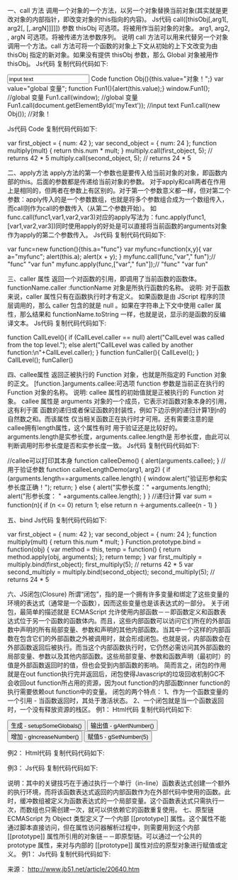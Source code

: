 一、call 方法
调用一个对象的一个方法，以另一个对象替换当前对象(其实就是更改对象的内部指针，即改变对象的this指向的内容)。
Js代码
call([thisObj[,arg1[, arg2[, [,.argN]]]]])
参数
thisObj
可选项。将被用作当前对象的对象。
arg1, arg2, , argN
可选项。将被传递方法参数序列。
说明
call 方法可以用来代替另一个对象调用一个方法。call 方法可将一个函数的对象上下文从初始的上下文改变为由 thisObj 指定的新对象。如果没有提供 thisObj 参数，那么 Global 对象被用作 thisObj。
Js代码
复制代码代码如下:

<input type="text" id="myText" value="input text"> Code
function Obj(){this.value="对象！";}
var value="global 变量";
function Fun1(){alert(this.value);}
window.Fun1(); //global 变量
Fun1.call(window); //global 变量
Fun1.call(document.getElementById('myText')); //input text
Fun1.call(new Obj()); //对象！

Js代码
Code
复制代码代码如下:

var first_object = {
num: 42
};
var second_object = {
num: 24
};
function multiply(mult) {
return this.num * mult;
}
multiply.call(first_object, 5); // returns 42 * 5
multiply.call(second_object, 5); // returns 24 * 5

二、apply方法
apply方法的第一个参数也是要传入给当前对象的对象，即函数内部的this。后面的参数都是传递给当前对象的参数。
对于apply和call两者在作用上是相同的，但两者在参数上有区别的。对于第一个参数意义都一样，但对第二个参数：apply传入的是一个参数数组，也就是将多个参数组合成为一个数组传入，而call则作为call的参数传入（从第二个参数开始）。
如 func.call(func1,var1,var2,var3)对应的apply写法为：func.apply(func1,[var1,var2,var3])同时使用apply的好处是可以直接将当前函数的arguments对象作为apply的第二个参数传入。
Js代码
复制代码代码如下:

var func=new function(){this.a="func"}
var myfunc=function(x,y){
var a="myfunc";
alert(this.a);
alert(x + y);
}
myfunc.call(func,"var"," fun");// "func" "var fun"
myfunc.apply(func,["var"," fun"]);// "func" "var fun"

三、caller 属性
返回一个对函数的引用，即调用了当前函数的函数体。
functionName.caller :functionName 对象是所执行函数的名称。
说明:
对于函数来说，caller 属性只有在函数执行时才有定义。 如果函数是由 JScript 程序的顶层调用的，那么 caller 包含的就是 null 。如果在字符串上下文中使用 caller 属性，那么结果和 functionName.toString 一样，也就是说，显示的是函数的反编译文本。
Js代码
复制代码代码如下:

function CallLevel(){
if (CallLevel.caller == null)
alert("CallLevel was called from the top level.");
else
alert("CallLevel was called by another function:\n"+CallLevel.caller);
}
function funCaller(){
CallLevel();
}
CallLevel();
funCaller()

四、callee属性
返回正被执行的 Function 对象，也就是所指定的 Function 对象的正文。
[function.]arguments.callee:可选项 function 参数是当前正在执行的 Function 对象的名称。
说明:
callee 属性的初始值就是正被执行的 Function 对象。
callee 属性是 arguments 对象的一个成员，它表示对函数对象本身的引用，这有利于匿
函数的递归或者保证函数的封装性，例如下边示例的递归计算1到n的自然数之和。而该属性
仅当相关函数正在执行时才可用。还有需要注意的是callee拥有length属性，这个属性有时
用于验证还是比较好的。arguments.length是实参长度，arguments.callee.length是
形参长度，由此可以判断调用时形参长度是否和实参长度一致。
Js代码
复制代码代码如下:

//callee可以打印其本身
function calleeDemo() {
alert(arguments.callee);
}
//用于验证参数
function calleeLengthDemo(arg1, arg2) {
if (arguments.length==arguments.callee.length) {
window.alert("验证形参和实参长度正确！");
return;
} else {
alert("实参长度：" +arguments.length);
alert("形参长度： " +arguments.callee.length);
}
}
//递归计算
var sum = function(n){
if (n <= 0)
return 1;
else
return n ＋arguments.callee(n - 1)
}

五、bind
Js代码
复制代码代码如下:

var first_object = {
num: 42
};
var second_object = {
num: 24
};
function multiply(mult) {
return this.num * mult;
}
Function.prototype.bind = function(obj) {
var method = this,
temp = function() {
return method.apply(obj, arguments);
};
return temp;
}
var first_multiply = multiply.bind(first_object);
first_multiply(5); // returns 42 * 5
var second_multiply = multiply.bind(second_object);
second_multiply(5); // returns 24 * 5

六、JS闭包(Closure)
所谓“闭包”，指的是一个拥有许多变量和绑定了这些变量的环境的表达式（通常是一个函数），因而这些变量也是该表达式的一部分。
关于闭包，最简单的描述就是 ECMAScript 允许使用内部函数－－即函数定义和函数表达式位于另一个函数的函数体内。而且，这些内部函数可以访问它们所在的外部函数中声明的所有局部变量、参数和声明的其他内部函数。当其中一个这样的内部函数在包含它们的外部函数之外被调用时，就会形成闭包。也就是说，内部函数会在外部函数返回后被执行。而当这个内部函数执行时，它仍然必需访问其外部函数的局部变量、参数以及其他内部函数。这些局部变量、参数和函数声明（最初时）的值是外部函数返回时的值，但也会受到内部函数的影响。
简而言之，闭包的作用就是在out function执行完并返回后，闭包使得Javascript的垃圾回收机制GC不会收回out function所占用的资源，因为out function的内部函数inner function的执行需要依赖out function中的变量。
闭包的两个特点：
1、作为一个函数变量的一个引用 - 当函数返回时，其处于激活状态。
2、一个闭包就是当一个函数返回时，一个没有释放资源的栈区。
例1：
Html代码
复制代码代码如下:

<script type="text/javascript">
function setupSomeGlobals() {
// Local variable that ends up within closure
var num = 666;
// Store some references to functions as global variables
gAlertNumber = function() { alert(num); }
gIncreaseNumber = function() { num++; }
gSetNumber = function(x) { num = x; }
}
</script>
<button onclick="setupSomeGlobals()">生成 - setupSomeGlobals()</button>
<button onclick="gAlertNumber()">输出值 - gAlertNumber()</button>
<button onclick="gIncreaseNumber()">增加 - gIncreaseNumber()</button>
<button onclick="gSetNumber(5)">赋值5 - gSetNumber(5)</button>

例2：
Html代码
复制代码代码如下:

<script type="text/javascript">
function newClosure(someNum, someRef) {
// Local variables that end up within closure
var num = someNum;
var anArray = [1,2,3];
var ref = someRef;
return function(x) {
num += x;
anArray.push(num);
alert('num: ' + num +
' nanArray ' + anArray.toString() +
' nref.someVar ' + ref.someVar);
}
}
var closure1 = newClosure(40, {someVar:' never-online'})
var closure2 = newClosure(99, {someVar:' BlueDestiny'})
closure1(4)
closure2(3)
</script>

例3：
Js代码
复制代码代码如下:

<script language="javascript">
/* 声明一个全局变量 - getImgInPositionedDivHtml - 并将一次调用一个外部函数表达式返回的内部函数赋给它。
这个内部函数会返回一个用于表示绝对定位的 DIV 元素包围着一个 IMG 元素 的 HTML 字符串，这样一来，
所有可变的属性值都由调用该函数时的参数提供：
*/
var getImgInPositionedDivHtml = (function(){
/* 外部函数表达式的局部变量 - buffAr - 保存着缓冲数组。这个数组只会被创建一次，生成的数组实例对内部函数而言永远是可用的
因此，可供每次调用这个内部函数时使用。
其中的空字符串用作数据占位符，相应的数据
将由内部函数插入到这个数组中：
*/
var buffAr = [
'<div id="',
'', //index 1, DIV ID 属性
'" style="position:absolute;top:',
'', //index 3, DIV 顶部位置
'px;left:',
'', //index 5, DIV 左端位置
'px;width:',
'', //index 7, DIV 宽度
'px;height:',
'', //index 9, DIV 高度
'px;overflow:hidden;\"><img src=\"',
'', //index 11, IMG URL
'\" width=\"',
'', //index 13, IMG 宽度
'\" height=\"',
'', //index 15, IMG 调蓄
'\" alt=\"',
'', //index 17, IMG alt 文本内容
'\"><\/div>'
];
/* 返回作为对函数表达式求值后结果的内部函数对象。
这个内部函数就是每次调用执行的函数
- getImgInPositionedDivHtml( ... ) -
*/
return (function(url, id, width, height, top, left, altText){
/* 将不同的参数插入到缓冲数组相应的位置：
*/
buffAr[1] = id;
buffAr[3] = top;
buffAr[5] = left;
buffAr[13] = (buffAr[7] = width);
buffAr[15] = (buffAr[9] = height);
buffAr[11] = url;
buffAr[17] = altText;
/* 返回通过使用空字符串（相当于将数组元素连接起来）
连接数组每个元素后形成的字符串：
*/
return buffAr.join('');
}); //:内部函数表达式结束。
})();//自调用
alert(getImgInPositionedDivHtml);//显示返回的函数
alert(getImgInPositionedDivHtml("img.gif","img",100,50,0,0,"Test"));
</script>

说明：其中的关键技巧在于通过执行一个单行（in-line）函数表达式创建一个额外的执行环境，而将该函数表达式返回的内部函数作为在外部代码中使用的函数。此时，缓冲数组被定义为函数表达式的一个局部变量。这个函数表达式只需执行一次，而数组也只需创建一次，就可以供依赖它的函数重复使用。
七、原型链
ECMAScript 为 Object 类型定义了一个内部 [[prototype]] 属性。这个属性不能通过脚本直接访问，但在属性访问器解析过程中，则需要用到这个内部[[prototype]] 属性所引用的对象链－－即原型链。可以通过一个公共的 prototype 属性，来对与内部的 [[prototype]] 属性对应的原型对象进行赋值或定义。
例1：
Js代码
复制代码代码如下:

<script language="javascript">
function NumObject(formalParameter){
this.testNumber = formalParameter;
}
function StrObject(formalParameter){
this.testString = formalParameter;
}
//用 NumObject类的实例替换了所有与 StrObject类的实例相关联的原型。
StrObject.prototype =new NumObject(6);
var objRef = new StrObject( "String_Value" );
//当某个属性访问器尝试读取由 objectRef 所引用的对象的属性值时，整个原型链都会被搜索。
//不论是在对象或对象的原型中，读取命名属性值的时候只返回首先找到的属性值。而当为对象的命名属性赋值时，如果对象自身不存在该属性则创建相应的属性。
alert(objRef.testString);//output "String_Value"
alert(objRef.testNumber);//output "6"
alert(objRef.toString);
//StrObject 的实例拥有一个原型链。该链中的第一个对象是在创建后被指定给 StrObject 构造函数的 prototype 属性的 NumObject 的一个实例。NumObject 的实例也有一个原型，即与 Object.prototype 所引用的对象对应的默认的 Object 对象的原型。最后， Object.prototype 有一个值为 null 的原型，因此这条原型链到此结束。
objRef.testNumber = 3;//对象自身不存在该属性则创建相应的属性
alert(objRef.testNumber);//自身有了属性，属性访问器不会再进一步搜索原型链
alert(NumObject.prototype.isPrototypeOf(objRef));// output "true"
</script>

来源： <http://www.jb51.net/article/20640.htm>
 
